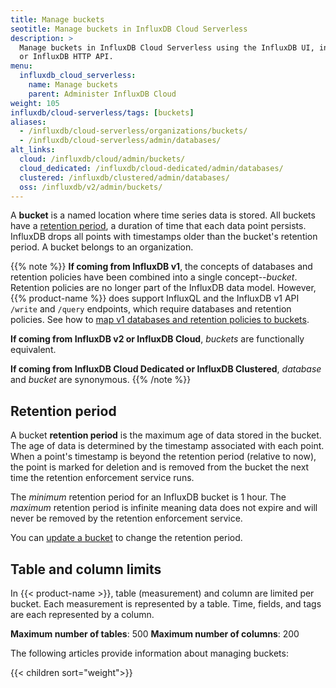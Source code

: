 ```yaml
---
title: Manage buckets
seotitle: Manage buckets in InfluxDB Cloud Serverless
description: >
  Manage buckets in InfluxDB Cloud Serverless using the InfluxDB UI, influx CLI,
  or InfluxDB HTTP API.
menu:
  influxdb_cloud_serverless:
    name: Manage buckets
    parent: Administer InfluxDB Cloud
weight: 105
influxdb/cloud-serverless/tags: [buckets]
aliases:
  - /influxdb/cloud-serverless/organizations/buckets/
  - /influxdb/cloud-serverless/admin/databases/
alt_links:
  cloud: /influxdb/cloud/admin/buckets/
  cloud_dedicated: /influxdb/cloud-dedicated/admin/databases/
  clustered: /influxdb/clustered/admin/databases/
  oss: /influxdb/v2/admin/buckets/
---
```


A **bucket** is a named location where time series data is stored.
All buckets have a [retention period](#retention-period), a duration of time that each data point persists.
InfluxDB drops all points with timestamps older than the bucket's retention period.
A bucket belongs to an organization.

{{% note %}}
**If coming from InfluxDB v1**, the concepts of databases and retention policies
have been combined into a single concept--_bucket_.
Retention policies are no longer part of the InfluxDB data model.
However, {{% product-name %}} does
support InfluxQL and the InfluxDB v1 API `/write` and `/query` endpoints, which require databases and retention policies.
See how to [map v1 databases and retention policies to buckets](/influxdb/cloud-serverless/guides/api-compatibility/v1/#map-v1-databases-and-retention-policies-to-buckets).

**If coming from InfluxDB v2 or InfluxDB Cloud**, _buckets_ are functionally equivalent.

**If coming from InfluxDB Cloud Dedicated or InfluxDB Clustered**, _database_ and _bucket_ are synonymous.
{{% /note %}}

## Retention period

A bucket **retention period** is the maximum age of data stored in the bucket.
The age of data is determined by the timestamp associated with each point.
When a point's timestamp is beyond the retention period (relative to now), the
point is marked for deletion and is removed from the bucket the next time the
retention enforcement service runs.

The _minimum_ retention period for an InfluxDB bucket is 1 hour.
The _maximum_ retention period is infinite meaning data does not expire and will
never be removed by the retention enforcement service.

You can [update a bucket](#update-a-bucket) to change the retention period.

## Table and column limits

In {{< product-name >}}, table (measurement) and column are limited per bucket.
Each measurement is represented by a table.
Time, fields, and tags are each represented by a column.

**Maximum number of tables**: 500
**Maximum number of columns**: 200

The following articles provide information about managing buckets:

{{< children sort="weight">}}
